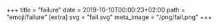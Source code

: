 +++
title = "failure"
date = 2019-10-10T00:00:23+02:00
path = "emoji/failure"
[extra]
svg = "fail.svg"
meta_image = "/png/fail.png"
+++
